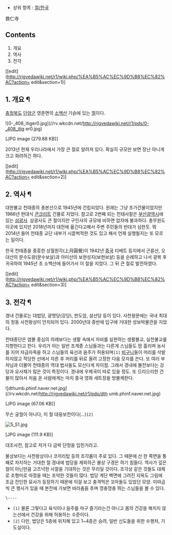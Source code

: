   * 상위 항목 : [절/한국](%EC%A0%88/%ED%95%9C%EA%B5%AD.md)  

救仁寺

## Contents

    

1. 개요 
2. 역사 
3. 전각 

[[edit](http://rigvedawiki.net/r1/wiki.php/%EA%B5%AC%EC%9D%B8%EC%82%AC?action=
edit&section=1)]

## 1. 개요 ¶

[충청북도](%EC%B6%A9%EC%B2%AD%EB%B6%81%EB%8F%84.md)
[단양군](%EB%8B%A8%EC%96%91%EA%B5%B0.md) 영춘면의
[소백산](%EC%86%8C%EB%B0%B1%EC%82%B0.md) 기슭에 있는 [절](%EC%A0%88.md)이다.

  

![0-_408_itiger0.jpg](//rv.wkcdn.net/http://rigvedawiki.net/r1/pds/0-_408_itig
er0.jpg)

[JPG image (279.88 KB)]

  
2013년 현재 우리나라에서 가장 큰 절로 알려져 있다. 확실히 규모만 보면 장난 아니게 크고 화려하긴 하다.

  

[[edit](http://rigvedawiki.net/r1/wiki.php/%EA%B5%AC%EC%9D%B8%EC%82%AC?action=
edit&section=2)]

## 2. 역사 ¶

대한불교 천태종의 총본산으로 1945년에 건립되었다. 원래는 그냥 초가건물이었지만 1966년 현대식
[콘크리트](%EC%BD%98%ED%81%AC%EB%A6%AC%ED%8A%B8.md) 건물로 지었다. 참고로 2번째 되는 천태사찰은
[부산광역시](%EB%B6%80%EC%82%B0%EA%B4%91%EC%97%AD%EC%8B%9C.md)에 있는
[삼광사](%EC%82%BC%EA%B4%91%EC%82%AC.md). 삼광사도 큰 절이지만 구인사의 규모에 비하면 암자에 불과하다.
총무원도 이곳에 있지만 2018년까지 대전에 옮긴다고해서 주변 주민들의 반대가 심한듯. 뭐 2014년 들어 천태종 교단 내부가 시끌벅적한
것도 있고 해서 언제 실행될지는 또 모르는 일이다.

  

한국 천태종을 중흥한 상월원각(上月圓覺)이 1942년 [중국](%EC%A4%91%EA%B5%AD.md) 티베트 등지에서 곤륜산,
오대산의 문수도량(문수보살)과 아미산의 보현성지(보현보살) 등을 순례하고 나서 광복 후 귀국하여 1945년 초 소백산에 들어가서 이 절을
지었다. 그 뒤 큰 절로 발전하였다.

  

[[edit](http://rigvedawiki.net/r1/wiki.php/%EA%B5%AC%EC%9D%B8%EC%82%AC?action=
edit&section=3)]

## 3. 전각 ¶

경내 건물로는 대법당, 광명당(강당), 판도암, 설선당 등이 있다. 사천왕문에는 국내 최대의 청동 사천왕상이 안치되어 있다. 2000년대
중반에 입구에 거대한 성보박물관을 지었다.

  

천태종단은 염불 중심의 의례보다는 생활 속에서 자비를 실현하는 생활불교, 실천불교를 지향한다고 한다. 우리가 아는 일반 조계종 스님들과는
다른게 스님들도 땀 흘리며 농사를 지어 자급자족을 하고 스님들의 육선과 음주가 허용되며`[1]`
[비구니](%EB%B9%84%EA%B5%AC%EB%8B%88.md)들이 머리를 삭발하지않고 적당한 선에서 자른 후 머리를 뒤로 올려
고정한 다음 모자를 쓴다. 또 여러 부처님과 더불어 천태종의 역대 법사들도 모신다게 차이점. 그래서 경내에 불전보다는 강당과 요사채가 많은
것이 특징이다. 경내에 우체국이 따로 있을 정도. 또 으리으리한 건물이 많아서 처음 온 사람에게는 마치 중국 영화 세트장을 방불케한다.

  

![dthumb.phinf.naver.net.jpg](//rv.wkcdn.net/http://rigvedawiki.net/r1/pds/dth
umb.phinf.naver.net.jpg)

[JPG image (67.06 KB)]

  
무슨 궁궐이 아니다, 이 절 대웅보전이다(...)`[2]`

  

![5_51.jpg](//rv.wkcdn.net/http://rigvedawiki.net/r1/pds/5_51.jpg)

[JPG image (111.9 KB)]

  
대조사전, 참고로 저거 다 금박 단청을 입힌거라고.

  

불상보다는 사천왕상이나 코끼리탑 등의 조각품이 주로 있다. 그 때문에 산 한 쪽면을 통째로 차지하는 거대한 절 경내에 법당을 제외하곤 불상
구경은 하기 힘들다. 역사가 깊은 절이 아닌만큼 고즈넉한 사찰을 기대하는 것은 무리일 것이다. 조각상 같은 것들도 대체로 조형미로 따졌을
때는 조악한 것들이 많다. 법당 계단 벽면에 그려진 지옥도 그림에 조금 잔인한 묘사가 등장하기 때문에 이걸 보고 충격먹은 꼬마들도 있었던
모양. 이따금씩 큰 행사가 있을 때 본전에 가보면 바라춤을 추며 껑충껑충 뛰는 스님들을 볼 수 있다.

`\----`

  * `[1]` 물론 그렇다고 육식이나 음주를 마구 즐기라는건 아니고 몸의 건강을 해치지 않는선에서 건강을 위해 허용하는 수준이다.
  * `[2]` 다만, 법당은 5층에 위치해 있고 1~4층은 승려, 일반 신도들을 위한 수행처, 기도실이다.

